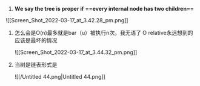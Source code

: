 1. **We say the tree is proper if** **==every internal node has two children==**

![[Screen_Shot_2022-03-17_at_3.42.28_pm.png]]

1. 怎么会是O(n)最多就是bar（u）被执行n次。我无语了 O relative永远想到的应该是最坏的情况
    
    ![[Screen_Shot_2022-03-17_at_3.44.32_pm.png]]
    
2. 当树是链表形式是
    
    ![[/Untitled 44.png|Untitled 44.png]]